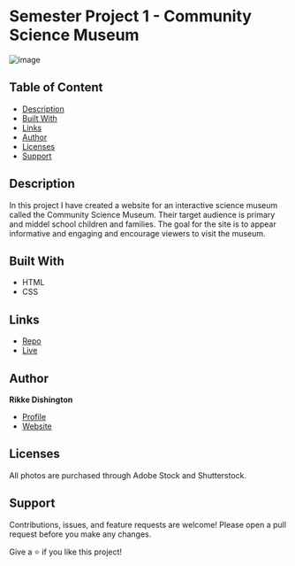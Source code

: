 # Semester Project 1 - Community Science Museum

![image](https://user-images.githubusercontent.com/52622303/164316813-4b12d99f-aeb7-4069-85cf-e72b3a50ac99.png)

## Table of Content
* [Description](#description)
* [Built With](#built-with)
* [Links](#links)
* [Author](#author)
* [Licenses](#licenses)
* [Support](#support)

## Description

In this project I have created a website for an interactive science museum called the Community Science Museum. Their target audience is primary and middel school children and families. The goal for the site is to appear informative and engaging and encourage viewers to visit the museum. 

## Built With

- HTML
- CSS

## Links

- [Repo](https://github.com/rikke-dishington/community-science-museum "<Community Science Museum> Repo")
- [Live](https://silly-swirles-3ed29f.netlify.app "Live View")

## Author

**Rikke Dishington**

- [Profile](https://github.com/rikke-dishington/Rikke-dishington)
- [Website](https://glowing-creponne-2e2b07.netlify.app)

## Licenses

All photos are purchased through Adobe Stock and Shutterstock.


## Support

Contributions, issues, and feature requests are welcome! Please open a pull request before you make any changes.

Give a ⭐️ if you like this project!
